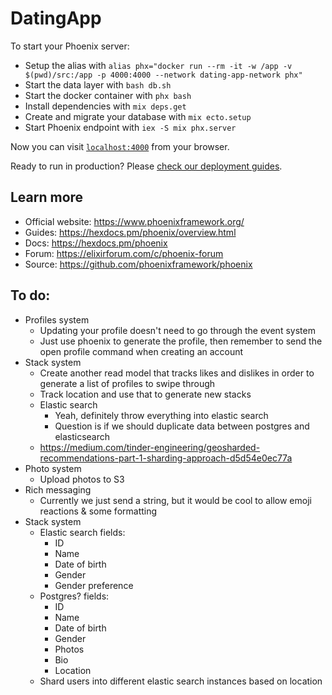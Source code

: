 # DatingApp

To start your Phoenix server:

  * Setup the alias with `alias phx="docker run --rm -it -w /app -v $(pwd)/src:/app -p 4000:4000 --network dating-app-network phx"`
  * Start the data layer with `bash db.sh`
  * Start the docker container with `phx bash`
  * Install dependencies with `mix deps.get`
  * Create and migrate your database with `mix ecto.setup`
  * Start Phoenix endpoint with `iex -S mix phx.server`

Now you can visit [`localhost:4000`](http://localhost:4000) from your browser.

Ready to run in production? Please [check our deployment guides](https://hexdocs.pm/phoenix/deployment.html).

## Learn more

  * Official website: https://www.phoenixframework.org/
  * Guides: https://hexdocs.pm/phoenix/overview.html
  * Docs: https://hexdocs.pm/phoenix
  * Forum: https://elixirforum.com/c/phoenix-forum
  * Source: https://github.com/phoenixframework/phoenix

## To do:

* Profiles system
  * Updating your profile doesn't need to go through the event system
  * Just use phoenix to generate the profile, then remember to send the open profile command when creating an account
* Stack system
  * Create another read model that tracks likes and dislikes in order to generate a list of profiles to swipe through
  * Track location and use that to generate new stacks
  * Elastic search
    * Yeah, definitely throw everything into elastic search
    * Question is if we should duplicate data between postgres and elasticsearch
  * https://medium.com/tinder-engineering/geosharded-recommendations-part-1-sharding-approach-d5d54e0ec77a
* Photo system
  * Upload photos to S3
* Rich messaging
  * Currently we just send a string, but it would be cool to allow emoji reactions & some formatting
* Stack system
  * Elastic search fields:
    * ID
    * Name
    * Date of birth
    * Gender
    * Gender preference
  * Postgres? fields:
    * ID
    * Name
    * Date of birth
    * Gender
    * Photos
    * Bio
    * Location
  * Shard users into different elastic search instances based on location
